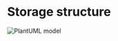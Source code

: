 # Storage structure

![PlantUML model](http://www.plantuml.com/plantuml/proxy?src=https://raw.githubusercontent.com/jfluri/Stutz/master/docs/storage/firestore-structure.puml?v=1)
